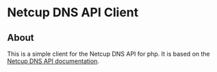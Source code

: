 # Netcup DNS API Client

## About
This is a simple client for the Netcup DNS API for php. It is based on the [Netcup DNS API documentation](https://www.netcup-wiki.de/wiki/DNS_API).